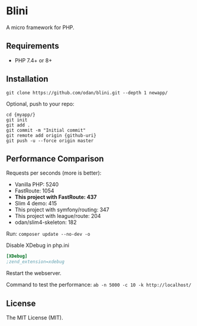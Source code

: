# Blini

A micro framework for PHP. 

## Requirements

* PHP 7.4+ or 8+

## Installation

```
git clone https://github.com/odan/blini.git --depth 1 newapp/
```

Optional, push to your repo:

```
cd {myapp/}
git init
git add .
git commit -m "Initial commit"
git remote add origin {github-uri}
git push -u --force origin master
```


## Performance Comparison

Requests per seconds (more is better):

* Vanilla PHP: 5240
* FastRoute: 1054
* **This project with FastRoute: 437**
* Slim 4 demo: 415
* This project with symfony/routing: 347
* This project with league/route: 204
* odan/slim4-skeleton: 182

Run: `composer update --no-dev -o`

Disable XDebug in php.ini

```ini
[XDebug]
;zend_extension=xdebug
```

Restart the webserver.

Command to test the performance: `ab -n 5000 -c 10 -k http://localhost/`

## License

The MIT License (MIT).
